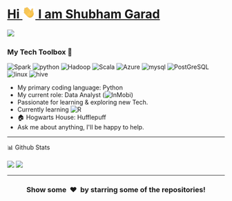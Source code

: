# [Hi <img src="https://raw.githubusercontent.com/ABSphreak/ABSphreak/master/gifs/Hi.gif" width="30px"> I am Shubham Garad](https://www.linkedin.com/in/shubham-11700069/) 
[<img height="30" src="https://img.shields.io/badge/linkedin-blue.svg?&style=for-the-badge&logo=linkedin&logoColor=white" />][LinkedIn]


### My Tech Toolbox 🧰

<p align="left">
<img src="https://upload.wikimedia.org/wikipedia/commons/f/f3/Apache_Spark_logo.svg" alt="Spark" width="50" height="60"/>
<img src="https://cdn.worldvectorlogo.com/logos/python-4.svg" alt="python" width="50" height="60"/>
<img src="https://cdn.worldvectorlogo.com/logos/hadoop.svg" alt="Hadoop" width="50" height="60"/>
<img src="https://cdn.worldvectorlogo.com/logos/scala-4.svg" alt="Scala" width="50" height="60"/>
<img src="https://cdn.worldvectorlogo.com/logos/azure-1.svg" alt="Azure" width="50" height="60"/>
<img src="https://cdn.worldvectorlogo.com/logos/mysql-3.svg" alt="mysql" width="50" height="60"/>
<img src="https://upload.wikimedia.org/wikipedia/commons/2/29/Postgresql_elephant.svg" alt="PostGreSQL" width="50" height="60"/>
<img src="https://cdn.worldvectorlogo.com/logos/linux-tux-2.svg" alt="linux" width="50" height="60"/>
<img src="https://upload.wikimedia.org/wikipedia/commons/b/bb/Apache_Hive_logo.svg" alt="hive" width="50" height="60"/>
</p>

 

* My primary coding language: Python
* My current role: Data Analyst (<img src="https://upload.wikimedia.org/wikipedia/en/a/a1/InMobi_logo.svg" alt="InMobi" width="80" height="10"/>)
* Passionate for learning & exploring new Tech.
* Currently learning <img src="https://www.r-project.org/logo/Rlogo.svg" alt="R" width="12" height="20"/>
* 🏠 Hogwarts House: Hufflepuff
* Ask me about anything, I'll be happy to help.
<!--* If you play Call of Duty- add me: Blackhood@00-->
<!--* I’m currently working on my portfolio. -->
<!--* I'm looking to collaborate on Open source project for Hacktoberfest-->

---


<summary>📊 Github Stats</summary>
<br />
<img src="https://github-readme-stats.vercel.app/api?username=shubham-11700069&show_icons=true&theme=synthwave" />
<img src="https://github-readme-stats.vercel.app/api/top-langs/?username=shubham-11700069&layout=compact"/>



[linkedin]: https://www.linkedin.com/in/shubham-11700069/

---
<h3 align="center">Show some &nbsp;❤️&nbsp; by starring some of the repositories!</h3>
